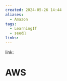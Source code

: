 ```yaml
---
created: 2024-05-26 14:44
aliases:
  - Amazon
tags:
  - LearningIT
  - seed🌱
links:
---
```


link:

# AWS

